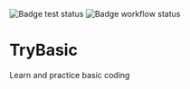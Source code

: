 ![Badge test status](https://gist.githubusercontent.com/teerayuthton/55f85dc86097c787b88dbe003332e467/raw/fed63267987010274f989c71b43abe53512047b1/badge.svg) ![Badge workflow status](https://github.com/teerayuthton/TryBasic/actions/workflows/github-actions-demo.yml/badge.svg)



# TryBasic
Learn and practice basic coding
